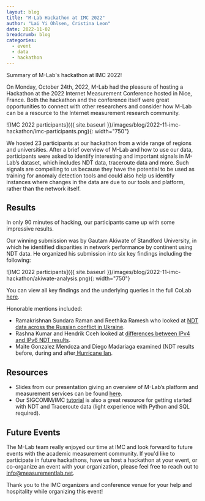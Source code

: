 ```yaml
---
layout: blog
title: "M-Lab Hackathon at IMC 2022"
author: "Lai Yi Ohlsen, Cristina Leon"
date: 2022-11-02
breadcrumb: blog
categories:
  - event
  - data
  - hackathon
---
```


Summary of M-Lab's hackathon at IMC 2022! 

<!--more-->

On Monday, October 24th, 2022, M-Lab had the pleasure of hosting a Hackathon at the 2022 Internet Measurement Conference hosted in Nice, France. Both the hackathon and the conference itself were great opportunities to connect with other researchers and consider how M-Lab can be a resource to the Internet measurement research community. 

![IMC 2022 participants]({{ site.baseurl }}/images/blog/2022-11-imc-hackathon/imc-participants.png){: width="750"}


We hosted 23 participants at our hackathon from a wide range of regions and universities. After a brief overview of M-Lab and how to use our data, participants were asked to identify interesting and important signals in M-Lab’s dataset, which includes NDT data, traceroute data and more. Such signals are compelling to us because they have the potential to be used as training for anomaly detection tools and could also help us identify instances where changes in the data are due to our tools and platform, rather than the network itself. 

## Results

In only 90 minutes of hacking, our participants came up with some impressive results. 

Our winning submission was by Gautam Akiwate of Standford University, in which he identified disparities in network performance by continent using NDT data. He organized his submission into six key findings including the following:  


![IMC 2022 participants]({{ site.baseurl }}/images/blog/2022-11-imc-hackathon/akiwate-analysis.png){: width="750"}



You can view all key findings and the underlying queries in the full CoLab [here](https://colab.research.google.com/drive/1xIJZcvyu5UrZ7Vry5gTW4A20BzMAkGhD?usp=sharing#scrollTo=dr8d57Ouh2Wj). 

Honorable mentions included:


* Ramakrishnan Sundara Raman and Reethika Ramesh who looked at [NDT data across the Russian conflict in Ukraine](https://colab.research.google.com/drive/1DISBnHBP3URGs2QUdAYofpOzHu91WC4p). 
* Rashna Kumar and Hendrik Cceh looked at [differences between IPv4 and IPv6 NDT results](https://colab.research.google.com/drive/196P1Hk2IRmzzDU2VKd4q_VaZRmiaAjFc#scrollTo=R7pSs9CVLh5p). 
* Maite Gonzalez Mendoza and Diego Madariaga examined (NDT results before, during and after[ Hurricane Ian](https://colab.research.google.com/drive/1gDHkkTIc8ZDb6Q0pspd-sWmFeLYKolXN?usp=sharing).  

## Resources



* Slides from our presentation giving an overview of M-Lab’s platform and measurement services can be found [here](https://docs.google.com/presentation/d/1DHhGcpCMTbSJE0QKO6ZTSnIPFixLxxBXwZLkqv0wdJA/edit#slide=id.g1622e8431c8_0_0). 
* Our SIGCOMM/IMC [tutorial](https://colab.sandbox.google.com/drive/1lTIPsI9tMepsnPoTamaDAw_8-J0BWwl_?usp=sharing) is also a great resource for getting started with NDT and Traceroute data (light experience with Python and SQL required). 

##  Future Events

The M-Lab team really enjoyed our time at IMC and look forward to future events with the academic measurement community. If you'd like to participate in future hackathons, have us host a hackathon at your event, or co-organize an event with your organization, please feel free to reach out to [info@measurementlab.net](mailto:info@measurementlab.net). 

Thank you to the IMC organizers and conference venue for your help and hospitality while organizing this event! 
